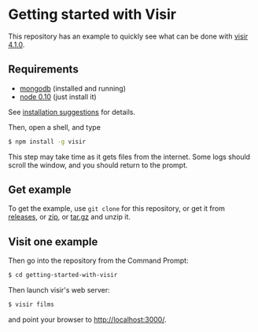# Getting started with Visir

This repository has an example to quickly see what can be done with
[visir 4.1.0](https://github.com/madec-project/ezvisir/tree/v4.1.0).

## Requirements

- [mongodb](http://docs.mongodb.org/manual/installation/) (installed and running)
- [node 0.10](http://nodejs.org/) (just install it)

See [installation suggestions](./INSTALLATION.md) for details.

Then, open a shell, and type 

```sh
$ npm install -g visir
```

This step may take time as it gets files from the internet.
Some logs should scroll the window, and you should return to the prompt.

## Get example

To get the example, use `git clone` for this repository, or get it from
[releases](https://github.com/madec-project/getting-started-with-visir/releases),
or [zip](https://github.com/madec-project/getting-started-with-visir/archive/master.zip),
or [tar.gz](https://github.com/madec-project/getting-started-with-visir/archive/master.tar.gz) and unzip it.

## Visit one example

Then go into the repository from the Command Prompt:

```sh
$ cd getting-started-with-visir
```

Then launch visir's web server:

```sh
$ visir films
```

and point your browser to [http://localhost:3000/](http://localhost:3000/).
